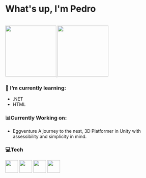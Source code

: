 # What's up, I'm Pedro

<br>
<div>
  <a href="https://github.com/Kertf22">
  <img height="160em" src="https://github-readme-stats.vercel.app/api?username=PdroSantana&&show_icons=true&theme=gruvbox">
  <img height="160em" src="https://github-readme-stats.vercel.app/api/top-langs/?username=PdroSantana&layout=compact&theme=gruvbox">
  </a>
</div> 


### 🌱 I’m currently learning:
- .NET
- HTML
  
### 📊Currently Working on:
- Eggventure A journey to the nest, 3D Platformer in Unity with assessibility and simplicity in mind.
  
### 💻Tech
 <div style="align-in-block">
   <img width="40" src="https://cdn.jsdelivr.net/gh/devicons/devicon@latest/icons/csharp/csharp-original.svg" />
   <img width="40" src="https://cdn.jsdelivr.net/gh/devicons/devicon@latest/icons/dot-net/dot-net-plain-wordmark.svg" />
   <img width="40" src="https://cdn.jsdelivr.net/gh/devicons/devicon@latest/icons/unity/unity-original.svg" />
   <img width="40" src="https://cdn.jsdelivr.net/gh/devicons/devicon@latest/icons/html5/html5-original.svg" />
</div></br>

